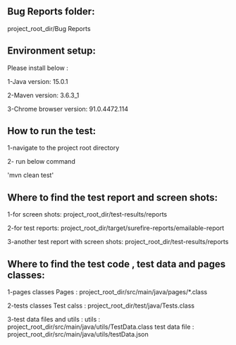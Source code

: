 Bug Reports folder:
------------------
project_root_dir/Bug Reports


Environment setup:
------------------
Please install below :

1-Java version: 15.0.1

2-Maven version: 3.6.3_1

3-Chrome browser version: 91.0.4472.114


How to run the test:
---------------------
1-navigate to the project root directory

2- run below command

'mvn clean test'


Where to find the test report and screen shots:
-----------------------------------------------
1-for screen shots:
project_root_dir/test-results/reports

2-for test reports:
project_root_dir/target/surefire-reports/emailable-report

3-another test report with screen shots: 
project_root_dir/test-results/reports


Where to find the test code , test data and  pages classes:
-------------------------------------------------------
1-pages classes
Pages : project_root_dir/src/main/java/pages/*.class

2-tests classes
Test calss : project_root_dir/test/java/Tests.class

3-test data files and utils :
utils : project_root_dir/src/main/java/utils/TestData.class
test data file : project_root_dir/src/main/java/utils/testData.json
